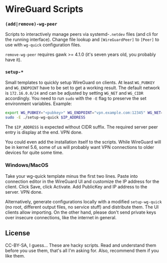 # WireGuard Scripts

### `(add|remove)-wg-peer`

Scripts to interactively manage peers via systemd-`.netdev` files (and cli for the running
interface). Change file lookup and `[WireGuardPeer]` to `[Peer]` to use with `wg-quick`
configuration files.

`remove-wg-peer` requires gawk >= 4.1.0 (it's seven years old, you probably have it).

### `setup-*`

Small templates to quickly setup WireGuard on clients. At least `WG_PUBKEY` and `WG_ENDPOINT`
have to be set to get a working result. The default network is `172.16.0.0/24` and can be
adjusted by setting `WG_NET` and `WG_CIDR` accordingly. You need to run `sudo` with the `-E`
flag to preserve the set environment variables. Example:

```bash
export WG_PUBKEY="<pubkey>" WG_ENDPOINT="vpn.example.com:12345" WG_NET=172.16.25.0
sudo -E ./setup-wg-quick $IP_ADDRESS
```

The `$IP_ADDRESS` is expected without CIDR suffix. The required server peer entry is display
at the end. VPN done.

You could even add the installation itself to the scripts. While WireGuard will be in kernel
5.6, some of us will probably want VPN connections to older devices for quite some time.

### Windows/MacOS

Take your wg-quick template minus the first two lines. Paste into connection editor in the
WireGuard UI and customize the IP address for the client. Click Save, click Activate. Add
PublicKey and IP address to the server. VPN done.

Alternatively, generate configurations locally with a modified `setup-wg-quick` (no root,
different output files, no service stuff) and distribute them. The UI clients allow importing.
On the other hand, please don't send private keys over insecure connections, like the internet
in general.

## License

CC-BY-SA, I guess... These are hacky scripts. Read and understand them before you use them,
that's all I'm asking for. Also, recommend them if you like them.
